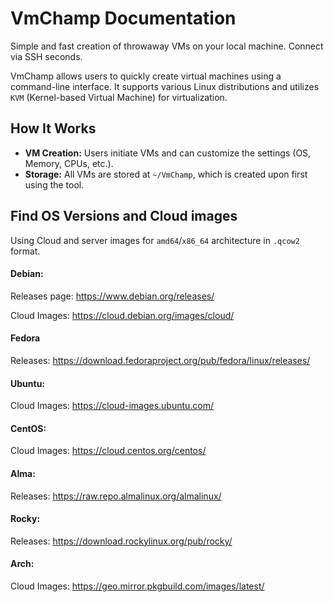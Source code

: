 # VmChamp Documentation

Simple and fast creation of throwaway VMs on your local machine. Connect via SSH seconds.

VmChamp allows users to quickly create virtual machines using a command-line interface.
It supports various Linux distributions and utilizes `KVM` (Kernel-based Virtual Machine) for virtualization.

## How It Works

- **VM Creation:** Users initiate VMs and can customize the settings (OS, Memory, CPUs, etc.).
- **Storage:** All VMs are stored at `~/VmChamp`, which is created upon first using the tool.


## Find OS Versions and Cloud images
Using Cloud and server images for `amd64`/`x86_64` architecture in `.qcow2` format.

#### Debian: 
Releases page: https://www.debian.org/releases/

Cloud Images: https://cloud.debian.org/images/cloud/

#### Fedora
Releases: https://download.fedoraproject.org/pub/fedora/linux/releases/

#### Ubuntu:
Cloud Images: https://cloud-images.ubuntu.com/

#### CentOS:
Cloud Images: https://cloud.centos.org/centos/

#### Alma:
Releases: https://raw.repo.almalinux.org/almalinux/

#### Rocky:
Releases: https://download.rockylinux.org/pub/rocky/

#### Arch:
Cloud Images: https://geo.mirror.pkgbuild.com/images/latest/
